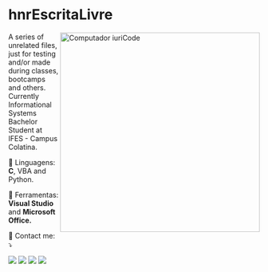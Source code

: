 # hnrEscritaLivre

<img src="https://raw.githubusercontent.com/MicaelliMedeiros/micaellimedeiros/master/image/computer-illustration.png" min-width="400px" max-width="400px" width="400px" align="right" alt="Computador iuriCode">

<p align="left"> 
  A series of unrelated files, just for testing and/or made during classes, bootcamps and others. 
  Currently Informational Systems Bachelor Student at IFES - Campus Colatina.
</p>

<p align="left">
  🦄 Linguagens: <strong>C</strong>, VBA and Python.
</p>

<p align="left">
  💼 Ferramentas: <strong>Visual Studio</strong> and <strong>Microsoft Office.</strong>
</p>

<p align="left">
  💌 Contact me: ⤵️
</p>

<p align="left">
  <a href="#" alt="Gmail">
  <img src="https://img.shields.io/badge/-Gmail-FF0000?style=flat-square&labelColor=FF0000&logo=gmail&logoColor=white&link=almeida.hnr@gmail.com"/></a>

  <a href="#" alt="Linkedin">
  <img src="https://img.shields.io/badge/-Linkedin-0e76a8?style=flat-square&logo=Linkedin&logoColor=white&link=linkedin.com/in/hnralmeida"/></a>

  <a href="#" alt="Facebook">
  <img src="https://img.shields.io/badge/-Facebook-3b5998?style=flat-square&labelColor=3b5998&logo=facebook&logoColor=white&link=facebook.com/hnralmeida"/></a>

  <a href="#" alt="Instagram">
  <img src="https://img.shields.io/badge/-Instagram-DF0174?style=flat-square&labelColor=DF0174&logo=instagram&logoColor=white&link=intagram.com/hnralmeida"/></a>
</p>  

